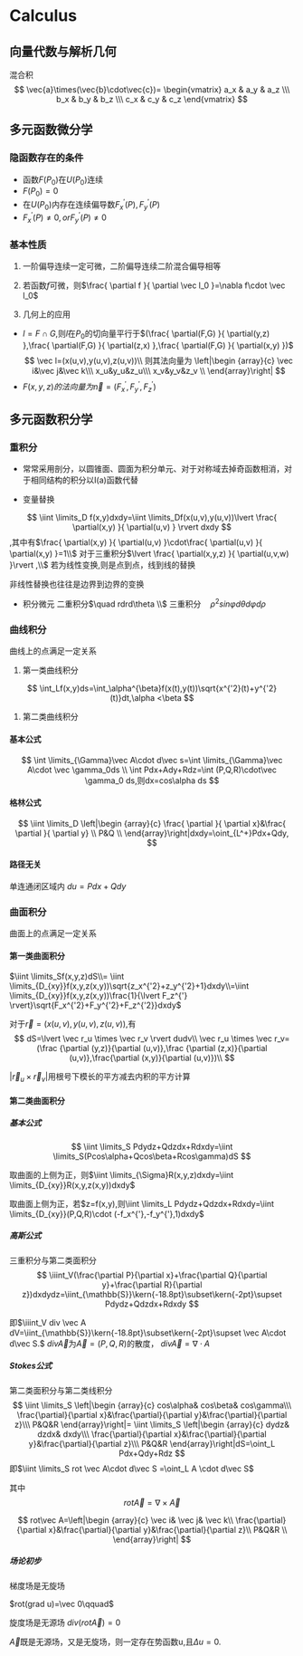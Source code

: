 # Calculus

## 向量代数与解析几何

混合积
$$
\vec{a}\times(\vec{b}\cdot\vec{c})=
\begin{vmatrix}
a_x & a_y & a_z \\\
b_x & b_y & b_z \\\
c_x & c_y & c_z
\end{vmatrix}
$$

## 多元函数微分学

### 隐函数存在的条件

* 函数$F(P_0)$在$U(P_0)$连续
* $F(P_0)=0$
* 在$U(P_0)$内存在连续偏导数$F_x^{'}(P),F_y^{'}(P)$
* $F_x^{'}(P)\neq0,orF_y^{'}(P)\neq0$

### 基本性质

1. 一阶偏导连续一定可微，二阶偏导连续二阶混合偏导相等

2. 若函数$f$可微，则$\frac{ \partial f }{ \partial \vec l_0 }=\nabla f\cdot \vec l_0$

3. 几何上的应用

* $l=F \cap G$,则$l$在$P_0$的切向量平行于$(\frac{ \partial(F,G) }{ \partial(y,z) },\frac{ \partial(F,G) }{ \partial(z,x) },\frac{ \partial(F,G) }{ \partial(x,y) })$
   $$
   \vec l=(x(u,v),y(u,v),z(u,v))\\
   则其法向量为
   \left|\begin {array}{c}
   \vec i&\vec j&\vec k\\\
   x_u&y_u&z_u\\\
   x_v&y_v&z_v \\
   \end{array}\right|
   $$
* $F(x,y,z)的法向量为\vec n=(F_x^{'},F_y^{'},F_z^{'})$

## 多元函数积分学

### 重积分

* 常常采用剖分，以圆锥面、圆面为积分单元、对于对称域去掉奇函数相消，对于相同结构的积分以I(a)函数代替

* 变量替换

$$
\iint \limits_D f(x,y)dxdy=\iint \limits_Df(x(u,v),y(u,v))\lvert \frac{ \partial(x,y) }{ \partial(u,v) } \rvert  dxdy
$$
,其中有$\frac{ \partial(x,y) }{ \partial(u,v) }\cdot\frac{ \partial(u,v) }{ \partial(x,y) }=1\\$
对于三重积分$\lvert \frac{ \partial(x,y,z) }{ \partial(u,v,w) }\rvert ,\\$
若为线性变换,则是点到点，线到线的替换

非线性替换也往往是边界到边界的变换

* 积分微元
  二重积分$\quad rdrd\theta \\$ 
  三重积分$\quad \rho^2sin\varphi d\theta d\varphi d\rho$

### 曲线积分

曲线上的点满足一定关系

1. 第一类曲线积分

$$
\int_Lf(x,y)ds=\int_\alpha^{\beta}f(x(t),y(t))\sqrt{x^{'2}(t)+y^{'2}(t)}dt,\alpha <\beta
$$

1. 第二类曲线积分

#### 基本公式

$$
\int \limits_{\Gamma}\vec A\cdot d\vec s=\int \limits_{\Gamma}\vec A\cdot \vec \gamma_0ds
\\
\int Pdx+Ady+Rdz=\int (P,Q,R)\cdot\vec \gamma_0 ds,则dx=cos\alpha ds
$$

#### 格林公式

$$
\iint \limits_D \left|\begin {array}{c}
\frac{ \partial }{ \partial x}&\frac{ \partial }{ \partial y} \\
P&Q \\
\end{array}\right|dxdy=\oint_{L^+}Pdx+Qdy,
$$

#### 路径无关

单连通闭区域内  $du=Pdx+Qdy$

### 曲面积分

曲面上的点满足一定关系

#### 第一类曲面积分

$\iint \limits_Sf(x,y,z)dS\\= \iint \limits_{D_{xy}}f(x,y,z(x,y))\sqrt{z_x^{'2}+z_y^{'2}+1}dxdy\\=\iint \limits_{D_{xy}}f(x,y,z(x,y))\frac{1}{\lvert F_z^{'} \rvert}\sqrt{F_x^{'2}+F_y^{'2}+F_z^{'2}}dxdy$

对于$\vec r=(x(u,v),y(u,v),z(u,v)),$有
$$
dS=\lvert \vec r_u \times \vec r_v \rvert dudv\\
\vec r_u \times \vec r_v=(\frac {\partial (y,z)}{\partial (u,v)},\frac {\partial (z,x)}{\partial (u,v)},\frac{\partial (x,y)}{\partial (u,v)})\\
$$

$\lvert \vec r_u \times \vec r_v \rvert$用根号下模长的平方减去内积的平方计算

#### 第二类曲面积分

##### 基本公式

$$
\iint \limits_S Pdydz+Qdzdx+Rdxdy=\iint \limits_S(Pcos\alpha+Qcos\beta+Rcos\gamma)dS
$$

取曲面的上侧为正，则$\iint \limits_{\Sigma}R(x,y,z)dxdy=\iint \limits_{D_{xy}}R(x,y,z(x,y))dxdy$

取曲面上侧为正，若$z=f(x,y),则\iint \limits_L Pdydz+Qdzdx+Rdxdy=\iint \limits_{D_{xy}}(P,Q,R)\cdot (-f_x^{'},-f_y^{'},1)dxdy$

##### 高斯公式

三重积分与第二类面积分
$$
\iiint_V(\frac{\partial P}{\partial x}+\frac{\partial Q}{\partial y}+\frac{\partial R}{\partial z})dxdydz=\iint_{\mathbb{S}}\kern{-18.8pt}\subset\kern{-2pt}\supset  Pdydz+Qdzdx+Rdxdy
$$

即$\iiint_V div \vec A dV=\iint_{\mathbb{S}}\kern{-18.8pt}\subset\kern{-2pt}\supset \vec A\cdot d\vec S.$
$div \vec A$为$\vec A=(P,Q,R)$的散度，
$div \vec A=\nabla \cdot A$

##### Stokes公式

第二类面积分与第二类线积分
$$
\iint \limits_S \left|\begin {array}{c}
cos\alpha& cos\beta& cos\gamma\\\
\frac{\partial}{\partial x}&\frac{\partial}{\partial y}&\frac{\partial}{\partial z}\\\
P&Q&R
\end{array}\right|= \iint \limits_S \left|\begin {array}{c}
dydz& dzdx& dxdy\\\
\frac{\partial}{\partial x}&\frac{\partial}{\partial y}&\frac{\partial}{\partial z}\\\
P&Q&R 
\end{array}\right|dS=\oint_L Pdx+Qdy+Rdz
$$
即$\iint \limits_S rot \vec A\cdot d\vec S =\oint_L A \cdot d\vec S$

其中
$$
rot\vec A=\nabla \times \vec A
$$

$$
rot\vec A=\left|\begin {array}{c}
 \vec i& \vec j& \vec k\\
\frac{\partial}{\partial x}&\frac{\partial}{\partial y}&\frac{\partial}{\partial z}\\
P&Q&R \\
\end{array}\right|
$$

##### 场论初步

梯度场是无旋场

$rot(grad u)=\vec 0\qquad$

旋度场是无源场
$div(rot \vec A)=0\qquad$

$\vec A$既是无源场，又是无旋场，则一定存在势函数u,且$\Delta u =0$.
